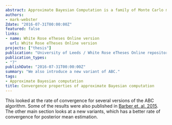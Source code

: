 ```yaml
---
abstract: Approximate Bayesian Computation is a family of Monte Carlo methods used for likelihood-free Bayesian inference, where calculating the likelihood is intractable, but it is possible to generate simulated data, and calculate summary statistics. While these methods are easy to describe and implement, it is not trivial to optimise the mean square error of the resulting estimate. This thesis focuses on asymptotic results for the rate of convergence of ABC to the true posterior expectation as the expected computational cost increases. Firstly, we examine the asymptotic efficiency of the "basic" versions of ABC, which consists of proposal generation, followed by a simple accept-reject step. We then look at several simple extensions, including the use of a random accept-reject step, and the use of ABC to make kernel density estimates. The asymptotic convergence rate of the basic versions of ABC decreases as the summary statistic dimension increases. A naive conclusion from this result would be that, for an infinite-dimensional summary statistic, the ABC estimate would not converge. To show this need not be the case, we look at the asymptotic behaviour of ABC in the case of an observation that consists of a stochastic process over a fixed time interval. We find partial results for two different criteria for accepting proposals. We also introduce a new variant of ABC, referred to in the thesis as the ABCLOC estimate. This belongs to a family of variants, in which the parameter proposals are adjusted, to reduce the difference between the distribution of the accepted proposals and the true posterior distribution. The ABCLOC estimate does this using kernel regression. We give preliminary results for the asymptotic behaviour of the ABCLOC estimate, showing that it potentially has a faster asymptotic rate of convergence than the basic versions for high-dimensional summary statistics.
authors:
- mark-webster
Zdate: "2016-07-31T00:00:00Z"
featured: false
links:
- name: White Rose eTheses Online version
  url: White Rose eTheses Online version
projects: ["thesis"]
publication: "University of Leeds / White Rose eTheses Online repository"
publication_types:
- "7"
publishDate: "2016-07-31T00:00:00Z"
summary: "We also introduce a new variant of ABC."
tags:
- Approximate Bayesian computation
title: Convergence properties of approximate Bayesian computation
---
```


This looked at the rate of convergence for several versions of the ABC algorithm. Some of the results were also published in [Barber et. al. 2015](../abc-paper). The other main section looks at a new variants, which has a better rate of convergence for posterior mean estimation.
